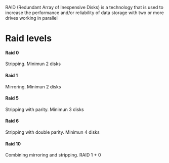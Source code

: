 RAID (Redundant Array of Inexpensive Disks) is a technology that is used to increase the performance and/or reliability of data storage with two or more drives working in parallel


# Raid levels
#### Raid 0
Stripping. Minimun 2 disks
#### Raid 1
Mirroring. Minimun 2 disks
#### Raid 5
Stripping with parity. Minimun 3 disks
#### Raid 6
Stripping with double parity. Minimun 4 disks
#### Raid 10
Combining mirroring and stripping. RAID 1 + 0 